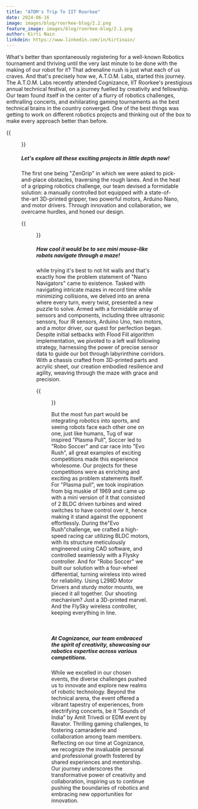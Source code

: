 ```yaml
---
title: "ATOM's Trip To IIT Roorkee"
date: 2024-06-16
image: images/blog/roorkee-blog/2.2.png
feature_image: images/blog/roorkee-blog/2.1.png
author: Kirti Nain
linkdein: https://www.linkedin.com/in/kirtinain/
---
```


What's better than spontaneously registering for a well-known Robotics tournament and thriving until the very last minute to be done with the making of our robot for it? That adrenaline rush is just what each of us craves. And that's precisely how we, A.T.O.M. Labs, started this journey. The A.T.O.M. Labs recently attended Cognizance, IIT Roorkee's prestigious annual technical festival, on a journey fuelled by creativity and fellowship. Our team found itself in the center of a flurry of robotics challenges, enthralling concerts, and exhilarating gaming tournaments as the best technical brains in the country converged. One of the best things was getting to work on different robotics projects and thinking out of the box to make every approach better than before.

{{<figure src="/images/blog/roorkee-blog/1.jpg" caption="" width="100%">}}

##### Let's explore all these exciting projects in little depth now!
The first one being "ZenGrip" in which we were asked to pick-and-place obstacles, traversing the rough lanes. And in the heat of a gripping robotics challenge, our team devised a formidable solution: a manually controlled bot equipped with a state-of-the-art 3D-printed gripper, two powerful motors, Arduino Nano, and motor drivers. Through innovation and collaboration, we overcame hurdles, and honed our design.


{{<figure src="/images/blog/roorkee-blog/3.jpg" caption="" width="100%">}}

##### How cool it would be to see mini mouse-like robots navigate through a maze!
 while trying it's best to not hit walls and that's exactly how the problem statement of "Nano Navigators" came to existence. Tasked with navigating intricate mazes in record time while minimizing collisions, we delved into an arena where every turn, every twist, presented a new puzzle to solve. Armed with a formidable array of sensors and components, including three ultrasonic sensors, four IR sensors, Arduino Uno, two motors, and a motor driver, our quest for perfection began. Despite initial setbacks with Flood Fill algorithm implementation, we pivoted to a left wall following strategy, harnessing the power of precise sensor data to guide our bot through labyrinthine corridors. With a chassis crafted from 3D-printed parts and acrylic sheet, our creation embodied resilience and agility, weaving through the maze with grace and precision.

{{<figure src="/images/blog/roorkee-blog/4.jpg" caption="" width="100%">}}

But the most fun part would be integrating robotics into sports, and seeing robots face each other one on one, just like humans, Tug of war inspired "Plasma Pull", Soccer led to "Robo Soccer" and car race into "Evo Rush", all great examples of exciting competitions made this experience wholesome. Our projects for these competitions were as enriching and exciting as problem statements itself. For "Plasma pull", we took inspiration from big muskie of 1969 and came up with a mini version of it that consisted of 2 BLDC driven turbines and wired switches to have control over it, hence making it stand against the opponent effortlessly. During the"Evo Rush"challenge, we crafted a high-speed racing car utilizing BLDC motors, with its structure meticulously engineered using CAD software, and controlled seamlessly with a Flysky controller. And for "Robo Soccer" we built our solution with a four-wheel differential, turning wireless into wired for reliability. Using L298D Motor Drivers and sturdy motor mounts, we pieced it all together. Our shooting mechanism? Just a 3D-printed marvel. And the FlySky wireless controller, keeping everything in line.

‎
##### At Cognizance, our team embraced the spirit of creativity, showcasing our robotics expertise across various competitions.
While we excelled in our chosen events, the diverse challenges pushed us to innovate and explore new realms of robotic technology. Beyond the technical arena, the event offered a vibrant tapestry of experiences, from electrifying concerts, be it “Sounds of India” by Amit Trivedi or EDM event by Ravator. Thrilling gaming challenges, to fostering camaraderie and collaboration among team members. Reflecting on our time at Cognizance, we recognize the invaluable personal and professional growth fostered by shared experiences and mentorship. Our journey underscores the transformative power of creativity and collaboration, inspiring us to continue pushing the boundaries of robotics and embracing new opportunities for innovation.

